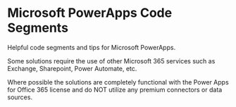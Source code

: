 # Microsoft PowerApps Code Segments

Helpful code segments and tips for Microsoft PowerApps. 

Some solutions require the use of other Microsoft 365 services such as Exchange, Sharepoint, Power Automate, etc.


Where possible the solutions are completely functional with the Power Apps for Office 365 license and do NOT utilize any premium connectors or data sources.

